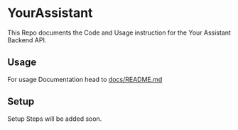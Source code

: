 # YourAssistant


This Repo documents the Code and Usage instruction for the Your Assistant Backend API.

## Usage

For usage Documentation head to [docs/README.md](docs/README.md)

## Setup

Setup Steps will be added soon.
